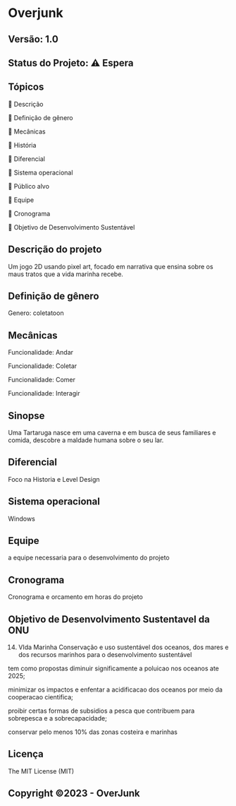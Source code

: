 # Overjunk
## Versão: 1.0 
## Status do Projeto: ⚠️ Espera 

## Tópicos
🔹 Descrição

🔹 Definição de gênero

🔹 Mecânicas

🔹 História

🔹 Diferencial

🔹 Sistema operacional

🔹 Público alvo

🔹 Equipe

🔹 Cronograma

🔹 Objetivo de Desenvolvimento Sustentável


## Descrição do projeto
Um jogo 2D usando pixel art, focado em narrativa que ensina sobre os maus tratos que a vida marinha recebe.

## Definição de gênero
Genero: coletatoon

## Mecânicas

Funcionalidade: Andar

Funcionalidade: Coletar

Funcionalidade: Comer

Funcionalidade: Interagir

## Sinopse 
Uma Tartaruga nasce em uma caverna e em busca de seus familiares e comida, descobre a maldade humana sobre o seu lar.

## Diferencial
Foco na Historia e Level Design

## Sistema operacional   
Windows

## Equipe
a equipe necessaria para o desenvolvimento do projeto

## Cronograma
Cronograma e orcamento em horas do projeto

## Objetivo de Desenvolvimento Sustentavel da ONU
14. VIda Marinha
Conservação e uso sustentável dos oceanos, dos mares e dos recursos marinhos para o desenvolvimento sustentável

tem como propostas diminuir significamente a poluicao nos oceanos ate 2025;

minimizar os impactos e enfentar a acidificacao dos oceanos por meio da cooperacao cientifica;

proibir certas formas de subsidios a pesca que contribuem para sobrepesca e a sobrecapacidade;

conservar pelo menos 10% das zonas costeira e marinhas


## Licença
The MIT License (MIT)

## Copyright ©️2023 - OverJunk
